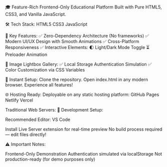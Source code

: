 🎓 Feature-Rich Frontend-Only Educational Platform
Built with Pure HTML5, CSS3, and Vanilla JavaScript.

🛠 Tech Stack:
HTML5
CSS3
JavaScript

🌟 Key Features:
✅ Zero-Dependency Architecture (No frameworks)
✅ Modern UI/UX Design with Smooth Animations
✅ Cross-Platform Responsiveness
✅ Interactive Elements:
🌓 Light/Dark Mode Toggle
⏳ Preloader Animation

📸 Image Lightbox Gallery:
✅ Local Storage Authentication Simulation
✅ Color Customization via CSS Variables

🚀 Instant Setup:
Clone the repository.
Open index.html in any modern browser.
Experience all features!

🌐 Hosting Ready:
Deployable on any static hosting platform:
GitHub Pages
Netlify
Vercel

Traditional Web Servers:
🔧 Development Setup:

Recommended Editor: VS Code

Install Live Server extension for real-time preview
No build process required — edit files directly!

 ⚠️ Important Notes:

Frontend-Only Demonstration
Authentication simulated via localStorage
Not production-ready (for demo purposes only)



